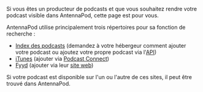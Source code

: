 Si vous êtes un producteur de podcasts et que vous souhaitez rendre votre
podcast visible dans AntennaPod, cette page est pour vous.

AntennaPod utilise principalement trois répertoires pour sa fonction de
recherche :

* [Index des podcasts](https://podcastindex.org/) (demandez à votre hébergeur
comment ajouter votre podcast ou ajoutez votre propre podcast via l'[API](https://podcastindex-org.github.io/docs-api/#get-/add/byfeedurl))
* [iTunes](https://podcasts.apple.com) (ajouter via [Podcast Connect](https://podcastsconnect.apple.com/))
* [Fyyd](https://fyyd.de/) (ajouter via leur [site web](https://fyyd.de/add-feed))

Si votre podcast est disponible sur l'un ou l'autre de ces sites, il peut être
trouvé dans AntennaPod.

